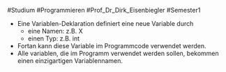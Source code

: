 #Studium #Programmieren #Prof_Dr_Dirk_Eisenbiegler #Semester1 

- Eine Variablen-Deklaration definiert eine neue Variable durch
	- eine Namen: z.B. X
	- einen Typ: z.B. int
- Fortan kann diese Variable im Programmcode verwendet werden.
- Alle variablen, die im Programm verwendet werden sollen, bekommen einen einzigartigen Variablennamen.